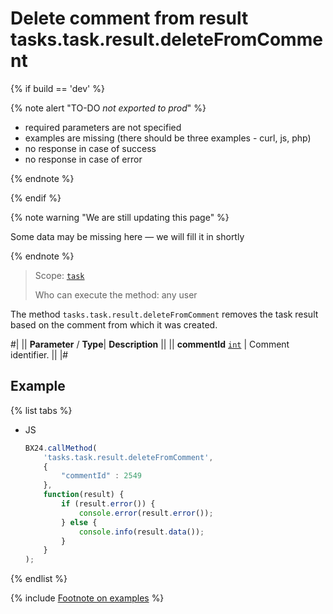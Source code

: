 # Delete comment from result tasks.task.result.deleteFromComment

{% if build == 'dev' %}

{% note alert "TO-DO _not exported to prod_" %}

- required parameters are not specified
- examples are missing (there should be three examples - curl, js, php)
- no response in case of success
- no response in case of error

{% endnote %}

{% endif %}

{% note warning "We are still updating this page" %}

Some data may be missing here — we will fill it in shortly

{% endnote %}

> Scope: [`task`](../../scopes/permissions.md)
>
> Who can execute the method: any user

The method `tasks.task.result.deleteFromComment` removes the task result based on the comment from which it was created.

#|
|| **Parameter** / **Type**| **Description** ||
|| **commentId**
[`int`](../../data-types.md) | Comment identifier. ||
|#

## Example

{% list tabs %}

- JS

    ```js
    BX24.callMethod(
        'tasks.task.result.deleteFromComment',
        {
            "commentId" : 2549
        },
        function(result) {
            if (result.error()) {
                console.error(result.error());
            } else {
                console.info(result.data());
            }
        }
    );
    ```

{% endlist %}

{% include [Footnote on examples](../../../_includes/examples.md) %}